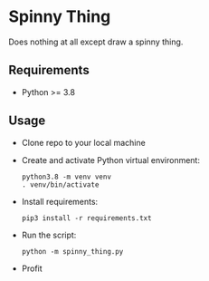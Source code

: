 # Spinny Thing

Does nothing at all except draw a spinny thing.

## Requirements

- Python >= 3.8

## Usage

- Clone repo to your local machine
- Create and activate Python virtual environment:

  ```
  python3.8 -m venv venv
  . venv/bin/activate
  ```

- Install requirements:

  ```
  pip3 install -r requirements.txt
  ```

- Run the script:

  ```
  python -m spinny_thing.py
  ```

- Profit
